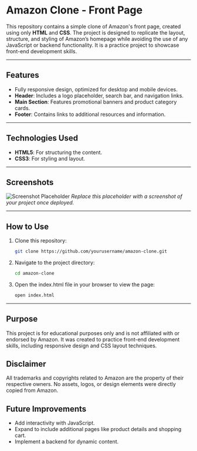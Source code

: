 # Amazon Clone - Front Page

This repository contains a simple clone of Amazon's front page, created using only **HTML** and **CSS**. The project is designed to replicate the layout, structure, and styling of Amazon’s homepage while avoiding the use of any JavaScript or backend functionality. It is a practice project to showcase front-end development skills.

---

## Features
- Fully responsive design, optimized for desktop and mobile devices.
- **Header**: Includes a logo placeholder, search bar, and navigation links.
- **Main Section**: Features promotional banners and product category cards.
- **Footer**: Contains links to additional resources and information.

---

## Technologies Used
- **HTML5**: For structuring the content.
- **CSS3**: For styling and layout.

---

## Screenshots
![Screenshot Placeholder](#)
*Replace this placeholder with a screenshot of your project once deployed.*

---

## How to Use
1. Clone this repository:
   ```bash
   git clone https://github.com/yourusername/amazon-clone.git
   

2. Navigate to the project directory:
   ```bash
   cd amazon-clone

3. Open the index.html file in your browser to view the page:
   ```bash
   open index.html

---

## Purpose
   This project is for educational purposes only and is not affiliated with or endorsed by Amazon. It was created to practice front-end development skills, including responsive design and CSS layout techniques.

## Disclaimer
   All trademarks and copyrights related to Amazon are the property of their respective owners. No assets, logos, or design elements were directly copied from Amazon.

## Future Improvements
- Add interactivity with JavaScript.
- Expand to include additional pages like product details and shopping cart.
- Implement a backend for dynamic content.

   
   
